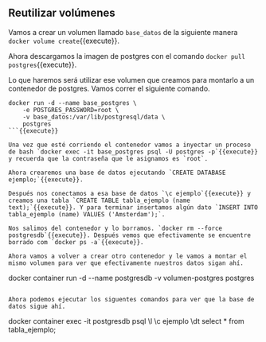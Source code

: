 ## Reutilizar volúmenes

Vamos a crear un volumen llamado `base_datos` de la siguiente manera `docker volume create`{{execute}}.

Ahora descargamos la imagen de postgres con el comando `docker pull postgres`{{execute}}.

Lo que haremos será utilizar ese volumen que creamos para montarlo a un contenedor de postgres. Vamos correr el siguiente comando.

```
docker run -d --name base_postgres \
    -e POSTGRES_PASSWORD=root \
    -v base_datos:/var/lib/postgresql/data \
    postgres
```{{execute}}

Una vez que esté corriendo el contenedor vamos a inyectar un proceso de bash `docker exec -it base_postgres psql -U postgres -p`{{execute}} y recuerda que la contraseña que le asignamos es `root`.

Ahora crearemos una base de datos ejecutando `CREATE DATABASE ejemplo;`{{execute}}.

Después nos conectamos a esa base de datos `\c ejemplo`{{execute}} y creamos una tabla `CREATE TABLE tabla_ejemplo (name text);`{{execute}}. Y para terminar insertamos algún dato `INSERT INTO tabla_ejemplo (name) VALUES ('Amsterdam');`.

Nos salimos del contenedor y lo borramos. `docker rm --force postgresdb`{{execute}}. Después vemos que efectivamente se encuentre borrado com `docker ps -a`{{execute}}.

Ahora vamos a volver a crear otro contenedor y le vamos a montar el mismo volumen para ver que efectivamente nuestros datos sigan ahí.

```
docker container run -d --name postgresdb -v volumen-postgres postgres
```{{execute}}

Ahora podemos ejecutar los siguentes comandos para ver que la base de datos sigue ahí.

```
docker container exec -it postgresdb psql
\l
\c ejemplo
\dt
select * from tabla_ejemplo;
```

